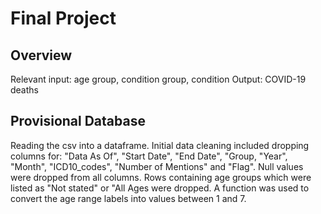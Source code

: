 # Final Project

## Overview
Relevant input: age group, condition group, condition
Output: COVID-19 deaths

## Provisional Database
Reading the csv into a dataframe. Initial data cleaning included dropping columns for: "Data As Of", "Start Date", "End Date", "Group, "Year", "Month", "ICD10_codes", "Number of Mentions" and "Flag". Null values were dropped from all columns. Rows containing age groups which were listed as "Not stated" or "All Ages were dropped. A function was used to convert the age range labels into values between 1 and 7. 
 
